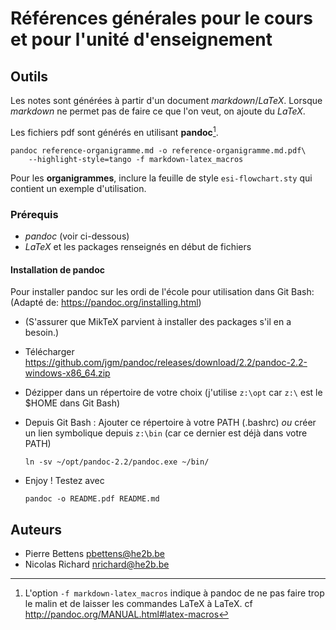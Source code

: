 # Références générales pour le cours et pour l'unité d'enseignement



## Outils

Les notes sont générées à partir d'un document *markdown*/*LaTeX*. Lorsque
*markdown* ne permet pas de faire ce que l'on veut, on ajoute du *LaTeX*. 

Les fichiers pdf sont générés en utilisant **pandoc**[^pourquoi-latex_macros]. 

```
pandoc reference-organigramme.md -o reference-organigramme.md.pdf\
    --highlight-style=tango -f markdown-latex_macros
```

[^pourquoi-latex_macros]: L'option `-f markdown-latex_macros` indique
à pandoc de ne pas faire trop le malin et de laisser les commandes
LaTeX à LaTeX. cf http://pandoc.org/MANUAL.html#latex-macros

Pour les **organigrammes**, inclure la feuille de style `esi-flowchart.sty` qui 
contient un exemple d'utilisation. 

### Prérequis

- *pandoc* (voir ci-dessous)
- *LaTeX* et les packages renseignés en début de fichiers

#### Installation de pandoc
Pour installer pandoc sur les ordi de l'école pour utilisation dans Git Bash:
(Adapté de: https://pandoc.org/installing.html)

- (S'assurer que MikTeX parvient à installer des packages s'il en a besoin.)
- Télécharger https://github.com/jgm/pandoc/releases/download/2.2/pandoc-2.2-windows-x86_64.zip
- Dézipper dans un répertoire de votre choix (j'utilise `z:\opt` car `z:\` est le $HOME dans Git Bash)
- Depuis Git Bash : Ajouter ce répertoire à votre PATH (.bashrc) *ou* créer un lien symbolique depuis `z:\bin` (car ce dernier est déjà dans votre PATH)
  ```
  ln -sv ~/opt/pandoc-2.2/pandoc.exe ~/bin/
  ```

- Enjoy ! Testez avec
  ```
  pandoc -o README.pdf README.md
  ```

## Auteurs

- Pierre Bettens <pbettens@he2b.be>
- Nicolas Richard <nrichard@he2b.be>
